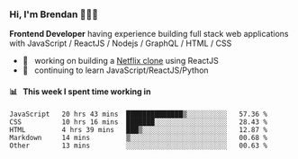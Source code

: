 ### Hi, I'm Brendan 👨🏻‍💻

<b>Frontend Developer</b> having experience building full stack web applications with JavaScript / ReactJS / Nodejs / GraphQL / HTML / CSS</p>

 - 🚀 	&nbsp; working on building a [Netflix clone](https://github.com/brendantfinn/netflix-clone) using ReactJS
 - 🌱 	&nbsp; continuing to learn JavaScript/ReactJS/Python

 
 
#### 📊 	&nbsp; This week I spent time working in
<!--START_SECTION:waka-->
```text
JavaScript   20 hrs 43 mins  ██████████████▒░░░░░░░░░░   57.36 % 
CSS          10 hrs 16 mins  ███████░░░░░░░░░░░░░░░░░░   28.43 % 
HTML         4 hrs 39 mins   ███▒░░░░░░░░░░░░░░░░░░░░░   12.87 % 
Markdown     14 mins         ▒░░░░░░░░░░░░░░░░░░░░░░░░   00.68 % 
Other        13 mins         ░░░░░░░░░░░░░░░░░░░░░░░░░   00.63 % 
```
<!--END_SECTION:waka-->
